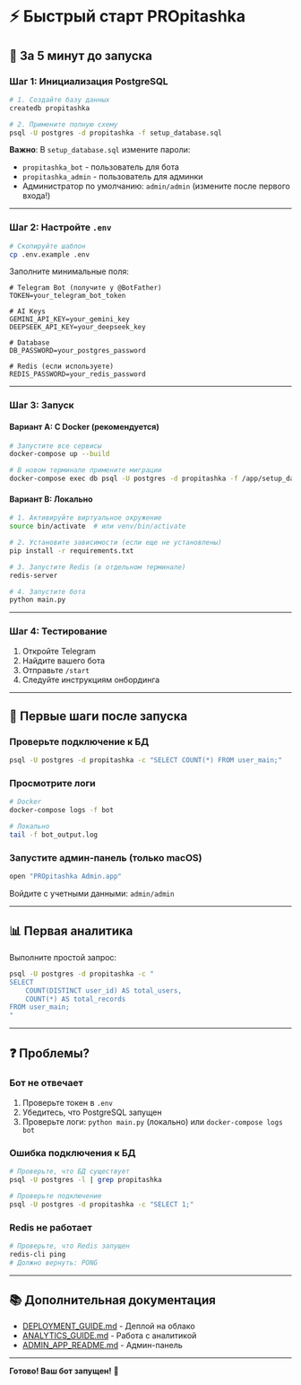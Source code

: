 # ⚡ Быстрый старт PROpitashka

## 🎯 За 5 минут до запуска

### Шаг 1: Инициализация PostgreSQL

```bash
# 1. Создайте базу данных
createdb propitashka

# 2. Примените полную схему
psql -U postgres -d propitashka -f setup_database.sql
```

**Важно**: В `setup_database.sql` измените пароли:
- `propitashka_bot` - пользователь для бота
- `propitashka_admin` - пользователь для админки
- Администратор по умолчанию: `admin/admin` (измените после первого входа!)

---

### Шаг 2: Настройте `.env`

```bash
# Скопируйте шаблон
cp .env.example .env
```

Заполните минимальные поля:
```env
# Telegram Bot (получите у @BotFather)
TOKEN=your_telegram_bot_token

# AI Keys
GEMINI_API_KEY=your_gemini_key
DEEPSEEK_API_KEY=your_deepseek_key

# Database
DB_PASSWORD=your_postgres_password

# Redis (если используете)
REDIS_PASSWORD=your_redis_password
```

---

### Шаг 3: Запуск

#### Вариант A: С Docker (рекомендуется)

```bash
# Запустите все сервисы
docker-compose up --build

# В новом терминале примените миграции
docker-compose exec db psql -U postgres -d propitashka -f /app/setup_database.sql
```

#### Вариант B: Локально

```bash
# 1. Активируйте виртуальное окружение
source bin/activate  # или venv/bin/activate

# 2. Установите зависимости (если еще не установлены)
pip install -r requirements.txt

# 3. Запустите Redis (в отдельном терминале)
redis-server

# 4. Запустите бота
python main.py
```

---

### Шаг 4: Тестирование

1. Откройте Telegram
2. Найдите вашего бота
3. Отправьте `/start`
4. Следуйте инструкциям онбординга

---

## 🔧 Первые шаги после запуска

### Проверьте подключение к БД

```bash
psql -U postgres -d propitashka -c "SELECT COUNT(*) FROM user_main;"
```

### Просмотрите логи

```bash
# Docker
docker-compose logs -f bot

# Локально
tail -f bot_output.log
```

### Запустите админ-панель (только macOS)

```bash
open "PROpitashka Admin.app"
```

Войдите с учетными данными: `admin/admin`

---

## 📊 Первая аналитика

Выполните простой запрос:

```bash
psql -U postgres -d propitashka -c "
SELECT 
    COUNT(DISTINCT user_id) AS total_users,
    COUNT(*) AS total_records
FROM user_main;
"
```

---

## ❓ Проблемы?

### Бот не отвечает

1. Проверьте токен в `.env`
2. Убедитесь, что PostgreSQL запущен
3. Проверьте логи: `python main.py` (локально) или `docker-compose logs bot`

### Ошибка подключения к БД

```bash
# Проверьте, что БД существует
psql -U postgres -l | grep propitashka

# Проверьте подключение
psql -U postgres -d propitashka -c "SELECT 1;"
```

### Redis не работает

```bash
# Проверьте, что Redis запущен
redis-cli ping
# Должно вернуть: PONG
```

---

## 📚 Дополнительная документация

- [DEPLOYMENT_GUIDE.md](DEPLOYMENT_GUIDE.md) - Деплой на облако
- [ANALYTICS_GUIDE.md](ANALYTICS_GUIDE.md) - Работа с аналитикой
- [ADMIN_APP_README.md](ADMIN_APP_README.md) - Админ-панель

---

**Готово! Ваш бот запущен!** 🎉





